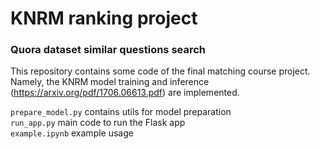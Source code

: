 # KNRM ranking project
### Quora dataset similar questions search 

This repository contains some code of the final
matching course project. Namely, the KNRM model
training and inference (https://arxiv.org/pdf/1706.06613.pdf)
are implemented.

`prepare_model.py` contains utils for model 
preparation  
`run_app.py` main code to run the Flask app  
`example.ipynb` example usage
